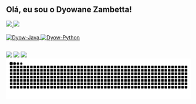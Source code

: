 ## Olá, eu sou o Dyowane Zambetta!


 </div>
  <a href="https://github.com/DyowaneZambetta">
  <img height="140em" src="https://github-readme-stats.vercel.app/api?username=DyowaneZambetta&show_icons=true&theme=highcontrast&include_all_commits=true&count_private=true"/>
  <img height="140em" src="https://github-readme-stats.vercel.app/api/top-langs/?username=DyowaneZambetta&layout=compact&langs_count=16&theme=highcontrast"/>
    
<div style="display: inline_block"><br>
  <img align="center" alt="Dyow-Java" height="50" width="60" src="https://cdn.jsdelivr.net/gh/devicons/devicon@latest/icons/java/java-original.svg">
  
  <img align="center" alt="Dyow-Python" height="50" width="60" src="https://cdn.jsdelivr.net/gh/devicons/devicon@latest/icons/python/python-original.svg">

  ##

</div>
 <a href="https://www.linkedin.com/in/dev-dyowane" target="_blank"><img src="https://img.shields.io/badge/-LinkedIn-%230077B5?style=for-the-badge&logo=linkedin&logoColor=white" target="_blank"></a> 
 <a href="https://instagram.com/dyow_zambetta" target="_blank"><img src="https://img.shields.io/badge/-Instagram-%23E4405F?style=for-the-badge&logo=instagram&logoColor=white" target="_blank"></a>
 <a href = "mailto:dyowane.zambetta.dev@gmail.com"><img src="https://img.shields.io/badge/-Gmail-%23333?style=for-the-badge&logo=gmail&logoColor=white" target="_blank"></a>



</div>
  <picture>
  <source media="(prefers-color-scheme: dark)" srcset="https://raw.githubusercontent.com/DyowaneZambetta/DyowaneZambetta/output/github-contribution-grid-snake-dark.svg">
  <source media="(prefers-color-scheme: light)" srcset="https://raw.githubusercontent.com/DyowaneZambetta/DyowaneZambetta/output/github-contribution-grid-snake.svg">
  <img alt="github contribution grid snake animation" src="https://raw.githubusercontent.com/DyowaneZambetta/DyowaneZambetta/output/github-contribution-grid-snake.svg">
</picture>
          
          
